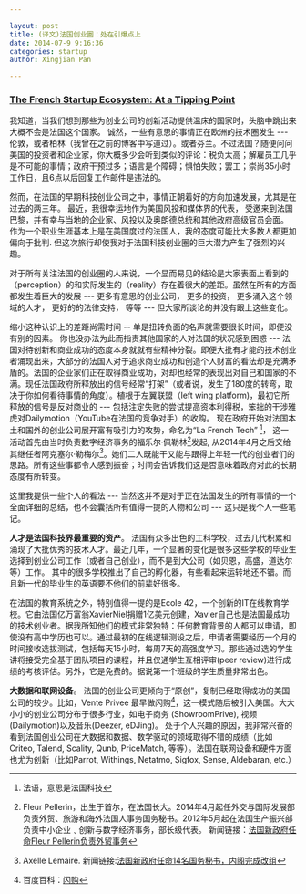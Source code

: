 ```yaml
---

layout: post
title: (译文)法国创业圈：处在引爆点上
date: 2014-07-9 9:16:36
categories: startup
author: Xingjian Pan

---
```


### [The French Startup Ecosystem: At a Tipping Point][1]

我知道，当我们想到那些为创业公司的创新活动提供温床的国家时，头脑中跳出来大概不会是法国这个国家。 诚然，一些有意思的事情正在欧洲的技术圈发生 --- 伦敦，或者柏林（我曾在之前的博客中写道过）。或者芬兰。不过法国？随便问问美国的投资者和企业家，你大概多少会听到类似的评论：税负太高；解雇员工几乎是不可能的事情；政府干预过多；语言是个障碍；惧怕失败；罢工；崇尚35小时工作日，且6点以后回复工作邮件是违法的。

然而，在法国的早期科技创业公司之中，事情正朝着好的方向加速发展，尤其是在过去的两三年。 最近，我很幸运地作为美国风投和媒体界的代表， 受邀来到法国巴黎，并有幸与当地的企业家、风投以及奥朗德总统和其他政府高级官员会面。 作为一个职业生涯基本上是在美国度过的法国人，我的态度可能比大多数人都更加偏向于批判. 但这次旅行却使我对于法国科技创业圈的巨大潜力产生了强烈的兴趣。



对于所有关注法国的创业圈的人来说，一个显而易见的结论是大家表面上看到的（perception）的和实际发生的（reality）存在着很大的差距。虽然在所有的方面都发生着巨大的发展 --- 更多有意思的创业公司， 更多的投资， 更多涌入这个领域的人才， 更好的的法律支持， 等等 --- 但大家所谈论的并没有跟上这些变化。 


缩小这种认识上的差距尚需时间 -- 单是扭转负面的名声就需要很长时间，即便没有别的因素。 你也没办法为此而指责其他国家的人对法国的状况感到困惑 --- 法国对待创新和商业成功的态度本身就就有些精神分裂。即便大批有才能的技术创业者涌现出来，大部分的法国人对于追求商业成功和创造个人财富的看法却是充满矛盾的。法国的企业家们正在取得商业成功，对却也经常的表现出对自己和国家的不满。现任法国政府所释放出的信号经常“打架”（或者说，发生了180度的转弯，取决于你如何看待事情的角度）。植根于左翼联盟（left wing platform)，最初它所释放的信号是反对商业的 --- 包括注定失败的尝试提高资本利得税，笨拙的干涉雅虎对Dailymotion（YouTube在法国的竞争对手）的收购。 现在政府开始对法国本土和国外的创业公司展开富有吸引力的攻势，命名为“La French Tech” [^LaFrenchTech]， 这一活动首先由当时负责数字经济事务的福乐尔·佩勒林[^Fleur]发起, 从2014年4月之后交给其继任者阿克塞尔·勒梅尔[^Lemaire]。她们二人既能干又能与跟得上年轻一代的创业者们的思路。所有这些事都令人感到振奋；时间会告诉我们这是否意味着政府对此的长期态度有所转变。


这里我提供一些个人的看法 --- 当然这并不是对于正在法国发生的所有事情的一个全面详细的总结，也不会囊括所有值得一提的人物和公司 --- 这只是我个人一些笔记。

**人才是法国科技界最重要的资产**。 法国有众多出色的工科学校，过去几代积累和涌现了大批优秀的技术人才。最近几年，一个显著的变化是很多这些学校的毕业生选择到创业公司工作（或者自己创业），而不是到大公司（如贝恩，高盛，道达尔等）工作。 其中的很多学校推出了自己的孵化器，有些看起来运转地还不错。而且新一代的毕业生的英语要不他们的前辈好很多。

在法国的教育系统之外，特别值得一提的是Ecole 42，一个创新的IT在线教育学校。它由法国亿万富翁XavierNiel捐赠1亿美元创建，Xavier自己也是法国最成功的技术创业者。据我所知他们的模式非常独特：任何教育背景的人都可以申请，即使没有高中学历也可以。通过最初的在线逻辑测设之后，申请者需要经历一个月的时间接收选拔测试，包括每天15小时，每周7天的高强度学习。那些通过选的学生讲将接受完全基于团队项目的课程，并且仅通学生互相评审(peer review)进行成绩的考核评估。另外，它是免费的。据说第一个班级的学生质量非常出色。


**大数据和联网设备**。 法国的创业公司更倾向于“原创”，复制已经取得成功的美国公司的较少。比如，Vente Privee 最早做闪购[^flashSale]，这一模式随后被引入美国。大大小小的创业公司分布于很多行业，如电子商务 (ShowroomPrive), 视频 (Dailymotion)以及音乐(Deezer, eDJing)。 处于个人兴趣的原因，我非常兴奋的看到法国创业公司在大数据和数据、数学驱动的领域取得不错的成绩（比如 Criteo, Talend, Scality, Qunb, PriceMatch, 等等）。法国在联网设备和硬件方面也尤为创新（比如Parrot, Withings, Netatmo, Sigfox, Sense, Aldebaran, etc.）


[1]:http://mattturck.com/2014/06/25/the-french-startup-ecosystem-at-a-tipping-point/
[^LaFrenchTech]:法语，意思是法国科技
[^Fleur]:Fleur Pellerin，出生于首尔，在法国长大。2014年4月起任外交与国际发展部负责外贸、旅游和海外法国人事务国务秘书。2012年5月起在法国生产振兴部负责中小企业﹑创新与数字经济事务，部长级代表。 新闻链接：[法国新政府任命Fleur Pellerin负责外贸事务](http://www.mofcom.gov.cn/article/i/jyjl/m/201404/20140400544231.shtml)
[^Lemaire]:Axelle Lemaire. 新闻链接:[法国新政府任命14名国务秘书，内阁完成改组](http://china.huanqiu.com/News/mofcom/2014-04/4966196.html)
[^flashSale]:百度百科：[闪购](http://baike.baidu.com/view/4512257.htm)
